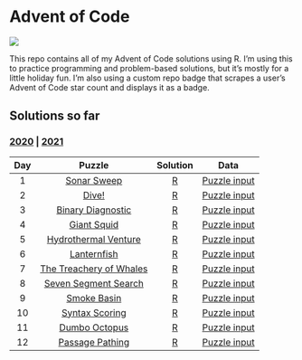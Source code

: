 
<!-- README.md is generated from README.Rmd. Please edit that file -->

# Advent of Code

<!-- badges: start -->

![](https://img.shields.io/badge/2021%20star%20count-@_jwinget%2024*-green.svg)
<!-- badges: end -->

This repo contains all of my Advent of Code solutions using R. I’m using
this to practice programming and problem-based solutions, but it’s
mostly for a little holiday fun. I’m also using a custom repo badge that
scrapes a user’s Advent of Code star count and displays it as a badge.

## Solutions so far

### [2020](R/2020) \| [2021](R/2021)

| Day |                             Puzzle                             |      Solution       |                Data                 |
|:---:|:--------------------------------------------------------------:|:-------------------:|:-----------------------------------:|
|  1  |       [Sonar Sweep](https://adventofcode.com/2021/day/1)       | [R](R/2021/day01.R) | [Puzzle input](data/2021/day01.txt) |
|  2  |          [Dive!](https://adventofcode.com/2021/day/2)          | [R](R/2021/day02.R) | [Puzzle input](data/2021/day02.txt) |
|  3  |    [Binary Diagnostic](https://adventofcode.com/2021/day/3)    | [R](R/2021/day03.R) | [Puzzle input](data/2021/day03.txt) |
|  4  |       [Giant Squid](https://adventofcode.com/2021/day/4)       | [R](R/2021/day04.R) | [Puzzle input](data/2021/day04.txt) |
|  5  |  [Hydrothermal Venture](https://adventofcode.com/2021/day/5)   | [R](R/2021/day05.R) | [Puzzle input](data/2021/day05.txt) |
|  6  |       [Lanternfish](https://adventofcode.com/2021/day/6)       | [R](R/2021/day06.R) | [Puzzle input](data/2021/day06.txt) |
|  7  | [The Treachery of Whales](https://adventofcode.com/2021/day/7) | [R](R/2021/day07.R) | [Puzzle input](data/2021/day07.txt) |
|  8  |  [Seven Segment Search](https://adventofcode.com/2021/day/8)   | [R](R/2021/day08.R) | [Puzzle input](data/2021/day08.txt) |
|  9  |       [Smoke Basin](https://adventofcode.com/2021/day/9)       | [R](R/2021/day09.R) | [Puzzle input](data/2021/day09.txt) |
| 10  |     [Syntax Scoring](https://adventofcode.com/2021/day/10)     | [R](R/2021/day10.R) | [Puzzle input](data/2021/day10.txt) |
| 11  |     [Dumbo Octopus](https://adventofcode.com/2021/day/11)      | [R](R/2021/day11.R) | [Puzzle input](data/2021/day11.txt) |
| 12  |    [Passage Pathing](https://adventofcode.com/2021/day/12)     | [R](R/2021/day12.R) | [Puzzle input](data/2021/day12.txt) |
